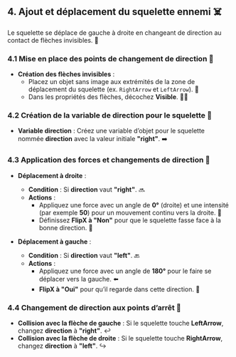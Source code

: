 ## 4. Ajout et déplacement du squelette ennemi ☠️

Le squelette se déplace de gauche à droite en changeant de direction au contact de flèches invisibles. 🔄

### 4.1 Mise en place des points de changement de direction 🔄
- **Création des flèches invisibles** :
  - Placez un objet sans image aux extrémités de la zone de déplacement du squelette (ex. `RightArrow` et `LeftArrow`). 🏹
  - Dans les propriétés des flèches, décochez **Visible**. 👀❌

### 4.2 Création de la variable de direction pour le squelette 🧭
- **Variable direction** : Créez une variable d’objet pour le squelette nommée **direction** avec la valeur initiale **"right"**. ➡️

### 4.3 Application des forces et changements de direction 🎯
- **Déplacement à droite** :
  - **Condition** : Si **direction** vaut **"right"**. 🔜
  - **Actions** :
    - Appliquez une force avec un angle de **0°** (droite) et une intensité (par exemple **50**) pour un mouvement continu vers la droite. 💨
    - Définissez **FlipX à "Non"** pour que le squelette fasse face à la bonne direction. 👻

- **Déplacement à gauche** :
  - **Condition** : Si **direction** vaut **"left"**. 🔙
  - **Actions** :
    - Appliquez une force avec un angle de **180°** pour le faire se déplacer vers la gauche. ⬅️
    - **FlipX à "Oui"** pour qu’il regarde dans cette direction. 👀

### 4.4 Changement de direction aux points d’arrêt 🔄
- **Collision avec la flèche de gauche** : Si le squelette touche **LeftArrow**, changez **direction** à **"right"**. ↩️
- **Collision avec la flèche de droite** : Si le squelette touche **RightArrow**, changez **direction** à **"left"**. ↪️
